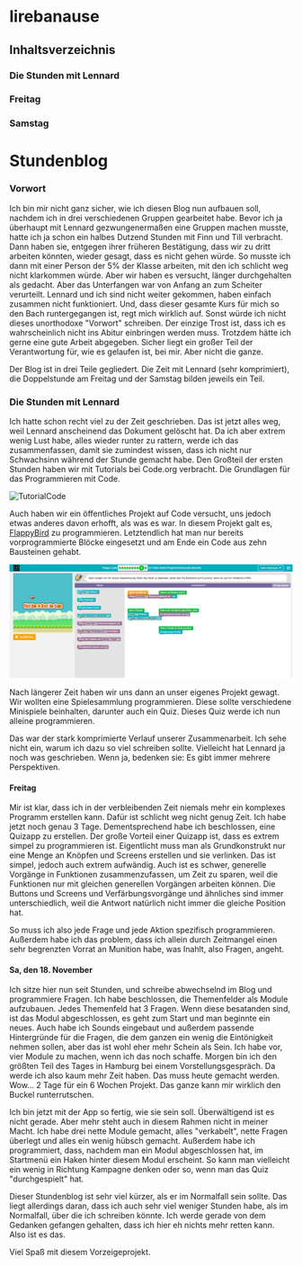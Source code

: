 # lirebanause

## Inhaltsverzeichnis

 ### Die Stunden mit Lennard
 ### Freitag
 ### Samstag


# Stundenblog

### Vorwort

Ich bin mir nicht ganz sicher, wie ich diesen Blog nun aufbauen soll, nachdem ich in drei verschiedenen Gruppen gearbeitet habe. Bevor ich ja überhaupt mit Lennard gezwungenermaßen eine Gruppen machen musste, hatte ich ja schon ein halbes Dutzend Stunden mit Finn und Till verbracht. Dann haben sie, entgegen ihrer früheren Bestätigung, dass wir zu dritt arbeiten könnten, wieder gesagt, dass es nicht gehen würde. So musste ich dann mit einer Person der 5% der Klasse arbeiten, mit den ich schlicht weg nicht klarkommen würde. Aber wir haben es versucht, länger durchgehalten als gedacht. Aber das Unterfangen war von Anfang an zum Scheiter verurteilt. Lennard und ich sind nicht weiter gekommen, haben einfach zusammen nicht funktioniert. Und, dass dieser gesamte Kurs für mich so den Bach runtergegangen ist, regt mich wirklich auf. Sonst würde ich nicht dieses unorthodoxe "Vorwort" schreiben. Der einzige Trost ist, dass ich es wahrscheinlich nicht ins Abitur einbringen werden muss. Trotzdem hätte ich gerne eine gute Arbeit abgegeben. Sicher liegt ein großer Teil der Verantwortung für, wie es gelaufen ist, bei mir. Aber nicht die ganze.

Der Blog ist in drei Teile gegliedert. Die Zeit mit Lennard (sehr komprimiert), die Doppelstunde am Freitag und der Samstag bilden jeweils ein Teil.

### Die Stunden mit Lennard

Ich hatte schon recht viel zu der Zeit geschrieben. Das ist jetzt alles weg, weil Lennard anscheinend das Dokument gelöscht hat. Da ich aber extrem wenig Lust habe, alles wieder runter zu rattern, werde ich das zusammenfassen, damit sie zumindest wissen, dass ich nicht nur Schwachsinn während der Stunde gemacht habe.
Den Großteil der ersten Stunden haben wir mit Tutorials bei Code.org verbracht. Die Grundlagen für das Programmieren mit Code. 

![TutorialCode](https://github.com/lakgiter/Informatik-Unterricht/blob/master/images/image%201.PNG)

Auch haben wir ein öffentliches Projekt auf Code versucht, uns jedoch etwas anderes davon erhofft, als was es war. In diesem Projekt galt es, [FlappyBird](https://studio.code.org/flappy/9) zu programmieren. Letztendlich hat man nur bereits vorprogrammierte Blöcke eingesetzt und am Ende ein Code aus zehn Bausteinen gehabt.

![FlappyBird](https://github.com/lirebanause/lirebanause/blob/master/images/FlappyBirdTutorial.PNG)

Nach längerer Zeit haben wir uns dann an unser eigenes Projekt gewagt. Wir wollten eine Spielesammlung programmieren. Diese sollte verschiedene Minispiele beinhalten, darunter auch ein Quiz.
Dieses Quiz werde ich nun alleine programmieren.

Das war der stark komprimierte Verlauf unserer Zusammenarbeit. Ich sehe nicht ein, warum ich dazu so viel  schreiben sollte. Vielleicht hat Lennard ja noch was geschrieben. Wenn ja, bedenken sie: Es gibt immer mehrere Perspektiven.


#### Freitag

Mir ist klar, dass ich in der verbleibenden Zeit niemals mehr ein komplexes Programm erstellen kann. Dafür ist schlicht weg nicht genug Zeit. Ich habe jetzt noch genau 3 Tage. Dementsprechend habe ich beschlossen, eine Quizapp zu erstellen. Der große Vorteil einer Quizapp ist, dass es extrem simpel zu programmieren ist. Eigentlicht muss man als Grundkonstrukt nur eine Menge an Knöpfen und Screens erstellen und sie verlinken. Das ist simpel, jedoch auch extrem aufwändig. Auch ist es schwer, generelle Vorgänge in Funktionen zusammenzufassen, um Zeit zu sparen, weil die Funktionen nur mit gleichen generellen Vorgängen arbeiten können. Die Buttons und Screens und Verfärbungsvorgänge und ähnliches sind immer unterschiedlich, weil die Antwort natürlich nicht immer die gleiche Position hat.

So muss ich also jede Frage und jede Aktion spezifisch programmieren. Außerdem habe ich das problem, dass ich allein durch Zeitmangel einen sehr begrenzten Vorrat an Munition habe, was Inahlt, also Fragen, angeht.

#### Sa, den 18. November

Ich sitze hier nun seit Stunden, und schreibe abwechselnd im Blog und programmiere Fragen. Ich habe beschlossen, die Themenfelder als Module aufzubauen. Jedes Themenfeld hat 3 Fragen. Wenn diese besatanden sind, ist das Modul abgeschlossen, es geht zum Start und man beginnte ein neues. Auch habe ich Sounds eingebaut und außerdem passende Hintergründe für die Fragen, die dem ganzen ein wenig die Eintönigkeit nehmen sollen, aber das ist wohl eher mehr Schein als Sein. Ich habe vor, vier Module zu machen, wenn ich das noch schaffe. Morgen bin ich den größten Teil des Tages in Hamburg bei einem Vorstellungsgespräch. Da werde ich also kaum mehr Zeit haben. Das muss heute gemacht werden. Wow... 2 Tage für ein 6 Wochen Projekt. Das ganze kann mir wirklich den Buckel runterrutschen.

Ich bin jetzt mit der App so fertig, wie sie sein soll. Überwältigend ist es nicht gerade. Aber mehr steht auch in diesem Rahmen nicht in meiner Macht. Ich habe drei nette Module gemacht, alles "verkabelt", nette Fragen überlegt und alles ein wenig hübsch gemacht. Außerdem habe ich programmiert, dass, nachdem man ein Modul abgeschlossen hat, im Startmenü ein Haken hinter diesem Modul erscheint. So kann man vielleicht ein wenig in Richtung Kampagne denken oder so, wenn man das Quiz "durchgespielt" hat.


Dieser Stundenblog ist sehr viel kürzer, als er im Normalfall sein sollte. Das liegt allerdings daran, dass ich auch sehr viel weniger Stunden habe, als im Normalfall, über die ich schreiben könnte.
Ich werde gerade von dem Gedanken gefangen gehalten, dass ich hier eh nichts mehr retten kann. Also ist es das.

Viel Spaß mit diesem Vorzeigeprojekt.


